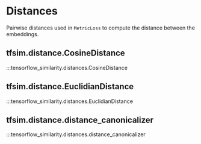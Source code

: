 # Distances

Pairwise distances used in `MetricLoss` to compute the distance between the embeddings.

## tfsim.distance.CosineDistance

:::tensorflow_similarity.distances.CosineDistance

## tfsim.distance.EuclidianDistance

:::tensorflow_similarity.distances.EuclidianDistance

## tfsim.distance.distance_canonicalizer

:::tensorflow_similarity.distances.distance_canonicalizer

